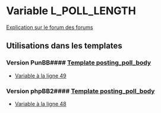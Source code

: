 # Variable L_POLL_LENGTH
[Explication sur le forum des forums](http://forum.forumactif.com/t294113-listing-des-variables#L_POLL_LENGTH)
## Utilisations dans les templates
### Version PunBB#### [Template posting_poll_body](punbb/posting_poll_body.md)
* [Variable à la ligne 49](../punbb/posting_poll_body.tpl#L49)
### Version phpBB2#### [Template posting_poll_body](subsilver/posting_poll_body.md)
* [Variable à la ligne 48](../subsilver/posting_poll_body.tpl#L48)